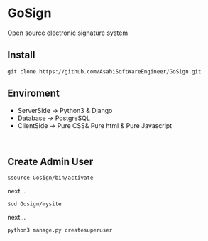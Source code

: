 # GoSign
Open source electronic signature system
<br>

## Install
```git clone https://github.com/AsahiSoftWareEngineer/GoSign.git ```
<br>

## Enviroment
+ ServerSide -> Python3 & Django
+ Database   -> PostgreSQL
+ ClientSide -> Pure CSS& Pure html & Pure Javascript
<br>

## Create Admin User
```$source Gosign/bin/activate```

next...

```$cd Gosign/mysite ```

next...

```python3 manage.py createsuperuser ```

